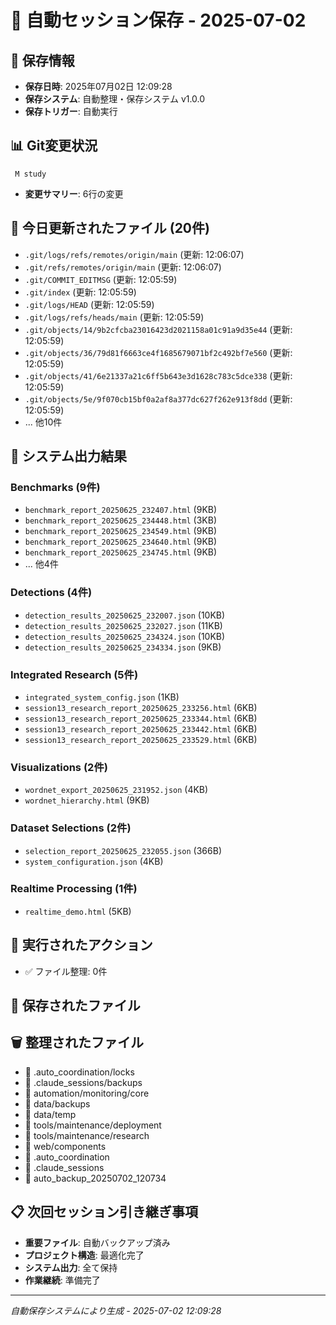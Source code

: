 # 🔄 自動セッション保存 - 2025-07-02

## 📅 保存情報
- **保存日時**: 2025年07月02日 12:09:28
- **保存システム**: 自動整理・保存システム v1.0.0
- **保存トリガー**: 自動実行

## 📊 Git変更状況
```
 M study

```
- **変更サマリー**: 6行の変更

## 📁 今日更新されたファイル (20件)
- `.git/logs/refs/remotes/origin/main` (更新: 12:06:07)
- `.git/refs/remotes/origin/main` (更新: 12:06:07)
- `.git/COMMIT_EDITMSG` (更新: 12:05:59)
- `.git/index` (更新: 12:05:59)
- `.git/logs/HEAD` (更新: 12:05:59)
- `.git/logs/refs/heads/main` (更新: 12:05:59)
- `.git/objects/14/9b2cfcba23016423d2021158a01c91a9d35e44` (更新: 12:05:59)
- `.git/objects/36/79d81f6663ce4f1685679071bf2c492bf7e560` (更新: 12:05:59)
- `.git/objects/41/6e21337a21c6ff5b643e3d1628c783c5dce338` (更新: 12:05:59)
- `.git/objects/5e/9f070cb15bf0a2af8a377dc627f262e913f8dd` (更新: 12:05:59)
- ... 他10件

## 🔧 システム出力結果

### Benchmarks (9件)
- `benchmark_report_20250625_232407.html` (9KB)
- `benchmark_report_20250625_234448.html` (3KB)
- `benchmark_report_20250625_234549.html` (9KB)
- `benchmark_report_20250625_234640.html` (9KB)
- `benchmark_report_20250625_234745.html` (9KB)
- ... 他4件

### Detections (4件)
- `detection_results_20250625_232007.json` (10KB)
- `detection_results_20250625_232027.json` (11KB)
- `detection_results_20250625_234324.json` (10KB)
- `detection_results_20250625_234334.json` (9KB)

### Integrated Research (5件)
- `integrated_system_config.json` (1KB)
- `session13_research_report_20250625_233256.html` (6KB)
- `session13_research_report_20250625_233344.html` (6KB)
- `session13_research_report_20250625_233442.html` (6KB)
- `session13_research_report_20250625_233529.html` (6KB)

### Visualizations (2件)
- `wordnet_export_20250625_231952.json` (4KB)
- `wordnet_hierarchy.html` (9KB)

### Dataset Selections (2件)
- `selection_report_20250625_232055.json` (366B)
- `system_configuration.json` (4KB)

### Realtime Processing (1件)
- `realtime_demo.html` (5KB)

## 🎯 実行されたアクション
- ✅ ファイル整理: 0件

## 💾 保存されたファイル

## 🗑️ 整理されたファイル
- 🧹 .auto_coordination/locks
- 🧹 .claude_sessions/backups
- 🧹 automation/monitoring/core
- 🧹 data/backups
- 🧹 data/temp
- 🧹 tools/maintenance/deployment
- 🧹 tools/maintenance/research
- 🧹 web/components
- 🧹 .auto_coordination
- 🧹 .claude_sessions
- 🧹 auto_backup_20250702_120734

## 📋 次回セッション引き継ぎ事項
- **重要ファイル**: 自動バックアップ済み
- **プロジェクト構造**: 最適化完了
- **システム出力**: 全て保持
- **作業継続**: 準備完了

---
*自動保存システムにより生成 - 2025-07-02 12:09:28*
